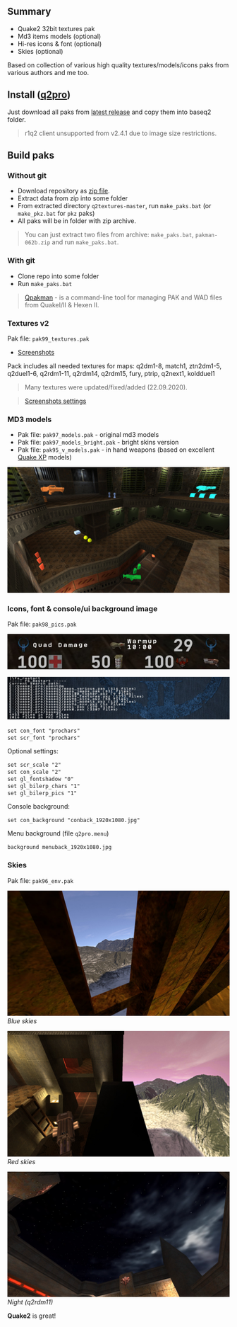 ﻿## Summary
* Quake2 32bit textures pak
* Md3 items models (optional)
* Hi-res icons & font (optional)
* Skies (optional)

Based on collection of various high quality textures/models/icons paks from various authors and me too.

## Install ([q2pro](https://github.com/skullernet/q2pro))

Just download all paks from [latest release](https://github.com/tosher/q2textures/releases/latest) and copy them into baseq2 folder.

> r1q2 client unsupported from v2.4.1 due to image size restrictions.

## Build paks

### Without git
* Download repository as [zip file](https://github.com/tosher/q2textures/archive/master.zip).
* Extract data from zip into some folder
* From extracted directory `q2textures-master`, run `make_paks.bat` (or `make_pkz.bat` for `pkz` paks)
* All paks will be in folder with zip archive.

> You can just extract two files from archive: `make_paks.bat`, `pakman-062b.zip` and run `make_paks.bat`.

### With git
* Clone repo into some folder
* Run `make_paks.bat`

> [Qpakman](https://github.com/bunder/qpakman) - is a command-line tool for managing PAK and WAD files from QuakeI/II & Hexen II.

### Textures v2
Pak file: `pak99_textures.pak`

* [Screenshots](https://github.com/tosher/q2textures/tree/master/screenshots)

Pack includes all needed textures for maps:
q2dm1-8, match1, ztn2dm1-5, q2duel1-6, q2rdm1-11, q2rdm14, q2rdm15, fury, ptrip, q2next1, koldduel1

> Many textures were updated/fixed/added (22.09.2020).

> [Screenshots settings](https://github.com/tosher/q2textures/tree/master/screenshots.cfg)

### MD3 models
* Pak file: `pak97_models.pak` - original md3 models
* Pak file: `pak97_models_bright.pak` - bright skins version
* Pak file: `pak95_v_models.pak` - in hand weapons (based on excellent [Quake XP](https://www.moddb.com/mods/quake-2-xp) models)

![](screenshots/models_bright.jpg?raw=true)

### Icons, font & console/ui background image
Pak file: `pak98_pics.pak`

![](screenshots/pics-01.jpg?raw=true)

![](screenshots/prochars-01.jpg?raw=true)

```
set con_font "prochars"
set scr_font "prochars"
```

Optional settings:

```
set scr_scale "2"
set con_scale "2"
set gl_fontshadow "0"
set gl_bilerp_chars "1"
set gl_bilerp_pics "1"
```

Console background:
```
set con_background "conback_1920x1080.jpg"
```

Menu background (file `q2pro.menu`)
```
background menuback_1920x1080.jpg
```

### Skies
Pak file: `pak96_env.pak`

![Blue](screenshots/env-01.jpg?raw=true)
*Blue skies*

![Red](screenshots/env-02.jpg?raw=true)
*Red skies*

![Night (q2rdm11)](screenshots/env-q2rdm11-03.jpg?raw=true)
*Night (q2rdm11)*

**Quake2** is great!
